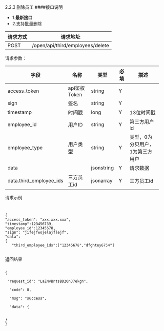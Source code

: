 2.2.3 删除员工
####接口说明
- 1.**最新接口**
- 2.支持批量删除


请求方式|请求地址
----|---
POST|/open/api/third/employees/delete


请求参数：

字段|名称|类型|必填|描述
-----|-----|----|----|----
access_token|api鉴权Token|string|Y|
sign|签名|string|Y||
timestamp|时间戳 |long|Y|13位时间戳
employee\_id| 用户ID|string|Y|第三方用户id
employee\_type| 用户类型|string|Y|类型，0为分贝用户，1为第三方用户
data || jsonstring |Y|请求数据
data.third\_employee\_ids| 三方员工id|jsonarray|Y| 三方员工id 
 

 
 请求示例
 
 
 ``` 


{
 "access_token": "xxx.xxx.xxx",
 "timestamp":123456789,
 "employee_id":12345678,
 "sign": "jifejfwojelajflejf",
 "data":{
	"third_employee_ids":["12345678","dfghtuy6754"]   
```

返回结果
```
{  
 "request_id": "LaZNvBntsBD20nJ7ekgn", 
  "code": 0,   
  "msg": "success",  
  "data": {   
     }
}

```
